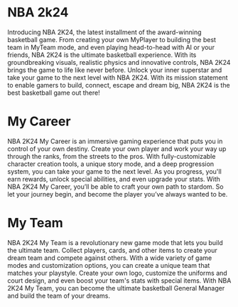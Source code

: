 # NBA 2k24
Introducing NBA 2K24, the latest installment of the award-winning basketball game. From creating your own MyPlayer to building the best team in MyTeam mode, and even playing head-to-head with AI or your friends, NBA 2K24 is the ultimate basketball experience. With its groundbreaking visuals, realistic physics and innovative controls, NBA 2K24 brings the game to life like never before. Unlock your inner superstar and take your game to the next level with NBA 2K24. With its mission statement to enable gamers to build, connect, escape and dream big, NBA 2K24 is the best basketball game out there!

# My Career

NBA 2K24 My Career is an immersive gaming experience that puts you in control of your own destiny. Create your own player and work your way up through the ranks, from the streets to the pros. With fully-customizable character creation tools, a unique story mode, and a deep progression system, you can take your game to the next level. As you progress, you'll earn rewards, unlock special abilities, and even upgrade your stats. With NBA 2K24 My Career, you’ll be able to craft your own path to stardom. So let your journey begin, and become the player you’ve always wanted to be.

# My Team

NBA 2K24 My Team is a revolutionary new game mode that lets you build the ultimate team. Collect players, cards, and other items to create your dream team and compete against others. With a wide variety of game modes and customization options, you can create a unique team that matches your playstyle. Create your own logo, customize the uniforms and court design, and even boost your team's stats with special items. With NBA 2K24 My Team, you can become the ultimate basketball General Manager and build the team of your dreams.
